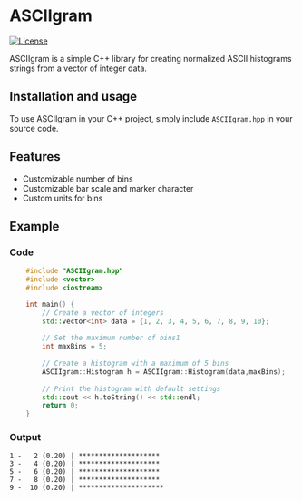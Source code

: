 # ASCIIgram

[![License](https://img.shields.io/badge/license-MIT-blue.svg)](https://opensource.org/licenses/MIT)

ASCIIgram is a simple C++ library for creating normalized ASCII histograms strings from a vector of integer data.

## Installation and usage

To use ASCIIgram in your C++ project, simply include `ASCIIgram.hpp` in your source code.

## Features 
* Customizable number of bins
* Customizable bar scale and marker character
* Custom units for bins

## Example
### Code
```cpp
    #include "ASCIIgram.hpp"
    #include <vector>
    #include <iostream>

    int main() {
        // Create a vector of integers
        std::vector<int> data = {1, 2, 3, 4, 5, 6, 7, 8, 9, 10};
        
        // Set the maximum number of bins1
        int maxBins = 5;
        
        // Create a histogram with a maximum of 5 bins
        ASCIIgram::Histogram h = ASCIIgram::Histogram(data,maxBins); 
        
        // Print the histogram with default settings
        std::cout << h.toString() << std::endl; 
        return 0;
    }
```

### Output
```
1 -   2 (0.20) | ********************
3 -   4 (0.20) | ********************
5 -   6 (0.20) | ********************
7 -   8 (0.20) | ********************
9 -  10 (0.20) | *********************
```



